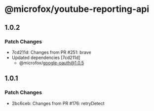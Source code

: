 # @microfox/youtube-reporting-api

## 1.0.2

### Patch Changes

- 7cd211d: Changes from PR #251: brave
- Updated dependencies [7cd211d]
  - @microfox/google-oauth@1.0.5

## 1.0.1

### Patch Changes

- 2bc6ceb: Changes from PR #176: retryDetect
